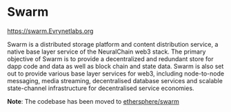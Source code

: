 # Swarm

https://swarm.Evrynetlabs.org

Swarm is a distributed storage platform and content distribution service, a native base layer service of the NeuralChain web3 stack. The primary objective of Swarm is to provide a decentralized and redundant store for dapp code and data as well as block chain and state data. Swarm is also set out to provide various base layer services for web3, including node-to-node messaging, media streaming, decentralised database services and scalable state-channel infrastructure for decentralised service economies.

**Note**: The codebase has been moved to [ethersphere/swarm](https://github.com/ethersphere/swarm)
